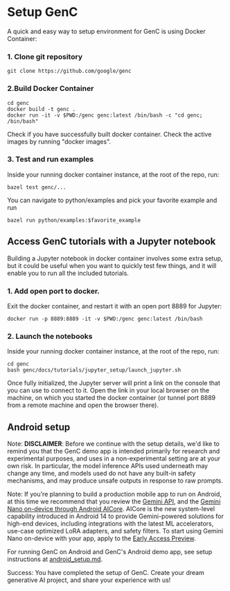 # Setup GenC

A quick and easy way to setup environment for GenC is using Docker Container:

### 1. Clone git repository

```
git clone https://github.com/google/genc
```

### 2.Build Docker Container

```
cd genc
docker build -t genc .
docker run -it -v $PWD:/genc genc:latest /bin/bash -c "cd genc; /bin/bash"
```

Check if you have successfully built docker container. Check the active images
by running "docker images".

### 3. Test and run examples

Inside your running docker container instance, at the root of the repo, run:

```
bazel test genc/...
```

You can navigate to python/examples and pick your favorite example and run

```
bazel run python/examples:$favorite_example
```

## Access GenC tutorials with a Jupyter notebook

Building a Jupyter notebook in docker container involves some extra setup, but
it could be useful when you want to quickly test few things, and it will enable
you to run all the included tutorials.

### 1. Add open port to docker.

Exit the docker container, and restart it with an open port 8889 for Jupyter:

```
docker run -p 8889:8889 -it -v $PWD:/genc genc:latest /bin/bash
```

### 2. Launch the notebooks

Inside your running docker container instance, at the root of the repo, run:

```
cd genc
bash genc/docs/tutorials/jupyter_setup/launch_jupyter.sh
```

Once fully initialized, the Jupyter server will print a link on the console
that you can use to connect to it. Open the link in your local browser on the
machine, on which you started the docker container (or tunnel port 8889 from
a remote machine and open the browser there).

## Android setup

Note: **DISCLAIMER**: Before we continue with the setup details, we'd like to
remind you that the GenC demo app is intended primarily for research and
experimental purposes, and uses in a non-experimental setting are at your own
risk. In particular, the model inference APIs used underneath may change any
time, and models used do not have any built-in safety mechanisms,
and may produce unsafe outputs in response to raw prompts.

Note: If you're planning to build a production mobile app to run on Android,
at this time we recommend that you review the [Gemini API](https://ai.google.dev/),
and the
[Gemini Nano on-device through Android AICore](https://android-developers.googleblog.com/2023/12/a-new-foundation-for-ai-on-android.html).
AICore is the new system-level capability introduced in Android 14 to provide
Gemini-powered solutions for high-end devices, including integrations with the
latest ML accelerators, use-case optimized LoRA adapters, and safety filters.
To start using Gemini Nano on-device with your app, apply to the
[Early Access Preview](https://docs.google.com/forms/d/e/1FAIpQLSdDvg0eEzcUY_-CmtiMZLd68KD3F0usCnRzKKzWb4sAYwhFJg/viewform?usp=header_link).

For running GenC on Android and GenC's Android demo app, see
setup instructions at [android_setup.md](genc/docs/android_setup.md).

Success: You have completed the setup of GenC.
Create your dream generative AI project, and share your experience with us!
